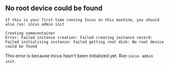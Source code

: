 

## No root device could be found

```
If this is your first time running Incus on this machine, you should also run: incus admin init

Creating somecontainer
Error: Failed instance creation: Failed creating instance record: Failed initialising instance: Failed getting root disk: No root device could be found

```

This error is because Incus hasn't been initialized yet. Run `incus admin init`.